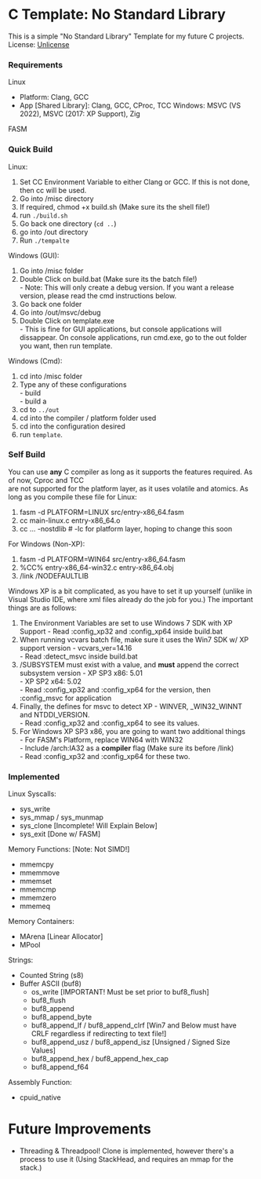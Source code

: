 # C Template: No Standard Library  

This is a simple "No Standard Library" Template for my future C projects.  
License: [Unlicense](https://unlicense.org/)  

### Requirements  

Linux
  - Platform: Clang, GCC  
  - App \[Shared Library\]: Clang, GCC, CProc, TCC
Windows: MSVC (VS 2022), MSVC (2017: XP Support), Zig

FASM
### Quick Build
Linux:
  1. Set CC Environment Variable to either Clang or GCC. If this is not done, then cc will be used.
  2. Go into /misc directory
  3. If required, chmod +x build.sh (Make sure its the shell file!)
  4. run `./build.sh`
  5. Go back one directory (`cd ..`)
  6. go into /out directory
  7. Run `./tempalte`

Windows (GUI):
  1. Go into /misc folder
  2. Double Click on build.bat (Make sure its the batch file!)  
    - Note: This will only create a debug version. If you want a release version, please read the cmd
            instructions below.
  3. Go back one folder
  4. Go into /out/msvc/debug
  5. Double Click on template.exe  
    - This is fine for GUI applications, but console applications will dissappear.
      On console applications, run cmd.exe, go to the out folder you want, then
      run template.

Windows (Cmd):
  1. cd into /misc folder
  2. Type any of these configurations  
    - build  
    - build a  
  3. cd to `../out`
  4. cd into the compiler / platform folder used
  5. cd into the configuration desired
  6. run `template`.

### Self Build
You can use **any** C compiler as long as it supports the features required. As of now, Cproc and TCC  
are not supported for the platform layer, as it uses volatile and atomics. As long as you compile these
file for Linux:
  1. fasm -d PLATFORM=LINUX src/entry-x86_64.fasm
  2. cc main-linux.c entry-x86_64.o
  3. cc ... -nostdlib # -lc for platform layer, hoping to change this soon

For Windows (Non-XP):
  1. fasm -d PLATFORM=WIN64 src/entry-x86_64.fasm
  2. %CC% entry-x86_64-win32.c entry-x86_64.obj
  3. /link /NODEFAULTLIB

Windows XP is a bit complicated, as you have to set it up yourself (unlike in Visual Studio IDE, where
xml files already do the job for you.) The important things are as follows:
  1. The Environment Variables are set to use Windows 7 SDK with XP Support
    - Read :config_xp32 and :config_xp64 inside build.bat  
  2. When running vcvars batch file, make sure it uses the Win7 SDK w/ XP support version
    - vcvars_ver=14.16  
    - Read :detect_msvc inside build.bat  
  3. /SUBSYSTEM must exist with a value, and **must** append the correct subsystem version
    - XP SP3 x86: 5.01  
    - XP SP2 x64: 5.02  
    - Read :config_xp32 and :config_xp64 for the version, then :config_msvc for application
  4. Finally, the defines for msvc to detect XP
    - WINVER, _WIN32_WINNT and NTDDI_VERSION.  
    - Read :config_xp32 and :config_xp64 to see its values.  
  5. For Windows XP SP3 x86, you are going to want two additional things  
    - For FASM's Platform, replace WIN64 with WIN32  
    - Include /arch:IA32 as a **compiler** flag (Make sure its before /link)  
    - Read :config_xp32 and :config_xp64 for these two.  
    
### Implemented
Linux Syscalls:
  - sys_write
  - sys_mmap / sys_munmap
  - sys_clone \[Incomplete! Will Explain Below\]
  - sys_exit \[Done w/ FASM\]  

Memory Functions: \[Note: Not SIMD!\]
  - mmemcpy
  - mmemmove
  - mmemset
  - mmemcmp
  - mmemzero
  - mmemeq

Memory Containers:
  - MArena \[Linear Allocator\]
  - MPool

Strings:
  - Counted String (s8)
  - Buffer ASCII (buf8)
    - os_write \[IMPORTANT! Must be set prior to buf8_flush\]
    - buf8_flush
    - buf8_append
    - buf8_append_byte
    - buf8_append_lf / buf8_append_clrf \[Win7 and Below must have CRLF regardless if redirecting to text file!\]
    - buf8_append_usz / buf8_append_isz \[Unsigned / Signed Size Values\]
    - buf8_append_hex / buf8_append_hex_cap
    - buf8_append_f64

Assembly Function:
  - cpuid_native

# Future Improvements
  - Threading & Threadpool! Clone is implemented, however there's a process to use it (Using StackHead, and requires an mmap for the stack.)
